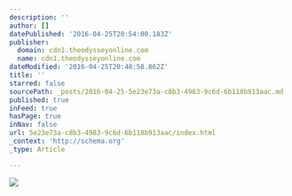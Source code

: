 ```yaml
---
description: ''
author: []
datePublished: '2016-04-25T20:54:00.183Z'
publisher:
  domain: cdn1.theodysseyonline.com
  name: cdn1.theodysseyonline.com
dateModified: '2016-04-25T20:48:58.862Z'
title: ''
starred: false
sourcePath: _posts/2016-04-25-5e23e73a-c8b3-4983-9c6d-6b118b913aac.md
published: true
inFeed: true
hasPage: true
inNav: false
url: 5e23e73a-c8b3-4983-9c6d-6b118b913aac/index.html
_context: 'http://schema.org'
_type: Article

---
```

![](http://cdn1.theodysseyonline.com/files/2016/01/11/635880738114829868-2047479623_7028555-chicago-blackhawks-logo.jpg)